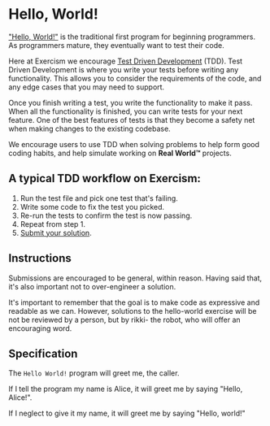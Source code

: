 # Hello, World!

["Hello, World!"](http://en.wikipedia.org/wiki/%22Hello,_world!%22_program) is the traditional first program for beginning programmers. As programmers mature, they eventually want to test their code.

Here at Exercism we encourage [Test Driven Development](http://en.wikipedia.org/wiki/Test-driven_development) (TDD). Test Driven Development is where you write your tests before writing any functionality. This allows you to consider the requirements of the code, and any edge cases that you may need to support.

Once you finish writing a test, you write the functionality to make it pass. When all the functionality is finished, you can write tests for your next feature. One of the best features of tests is that they become a safety net when making changes to the existing codebase.

We encourage users to use TDD when solving problems to help form good coding habits,
and help simulate working on **Real World™** projects.

## A typical TDD workflow on Exercism:

1. Run the test file and pick one test that's failing.
2. Write some code to fix the test you picked.
3. Re-run the tests to confirm the test is now passing.
4. Repeat from step 1.
5. [Submit your solution](http://help.exercism.io/submitting-exercises.html).

## Instructions

Submissions are encouraged to be general, within reason. Having said that, it's also important not to over-engineer a solution.

It's important to remember that the goal is to make code as expressive and readable as we can. However, solutions to the hello-world exercise will be not be reviewed by a person, but by rikki- the robot, who will offer an encouraging word. 

## Specification

The `Hello World!` program will greet me, the caller.

If I tell the program my name is Alice, it will greet me by saying "Hello, Alice!".

If I neglect to give it my name, it will greet me by saying "Hello, world!"
